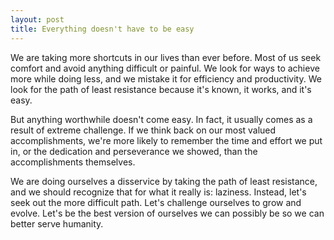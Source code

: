 ```yaml
---
layout: post
title: Everything doesn't have to be easy
---
```


We are taking more shortcuts in our lives than ever before. Most of us seek comfort and avoid anything difficult or painful. We look for ways to achieve more while doing less, and we mistake it for efficiency and productivity. We look for the path of least resistance because it's known, it works, and it's easy.

But anything worthwhile doesn't come easy. In fact, it usually comes as a result of extreme challenge. If we think back on our most valued accomplishments, we're more likely to remember the time and effort we put in, or the dedication and perseverance we showed, than the accomplishments themselves.

We are doing ourselves a disservice by taking the path of least resistance, and we should recognize that for what it really is: laziness. Instead, let's seek out the more difficult path. Let's challenge ourselves to grow and evolve. Let's be the best version of ourselves we can possibly be so we can better serve humanity.
